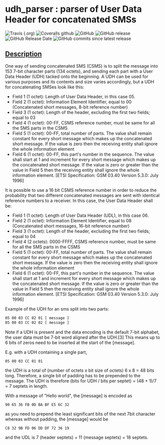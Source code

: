 # udh_parser : parser of User Data Header for concatenated SMSs

![Travis (.org)](https://img.shields.io/travis/K2InformaticsGmbH/udh_parser.svg)
![Coveralls github](https://img.shields.io/coveralls/github/K2InformaticsGmbH/udh_parser.svg)
![GitHub](https://img.shields.io/github/license/K2InformaticsGmbH/udh_parser.svg)
![GitHub release](https://img.shields.io/github/release/K2InformaticsGmbH/udh_parser.svg)
![GitHub Release Date](https://img.shields.io/github/release-date/K2InformaticsGmbH/udh_parser.svg)
![GitHub commits since latest release](https://img.shields.io/github/commits-since/K2InformaticsGmbH/udh_parser/1.0.0.svg)

## [Description](https://en.wikipedia.org/wiki/Concatenated_SMS#Sending_a_concatenated_SMS_using_a_User_Data_Header)
One way of sending concatenated SMS (CSMS) is to split the message into 153 7-bit character parts (134 octets), and sending each part with a User Data Header (UDH) tacked onto the beginning. A UDH can be used for various purposes and its contents and size varies accordingly, but a UDH for concatenating SMSes look like this:

* Field 1 (1 octet): Length of User Data Header, in this case 05.
* Field 2 (1 octet): Information Element Identifier, equal to 00 (Concatenated short messages, 8-bit reference number)
* Field 3 (1 octet): Length of the header, excluding the first two fields; equal to 03
* Field 4 (1 octet): 00-FF, CSMS reference number, must be same for all the SMS parts in the CSMS
* Field 5 (1 octet): 00-FF, total number of parts. The value shall remain constant for every short message which makes up the concatenated short message. If the value is zero then the receiving entity shall ignore the whole information element
* Field 6 (1 octet): 00-FF, this part's number in the sequence. The value shall start at 1 and increment for every short message which makes up the concatenated short message. If the value is zero or greater than the value in Field 5 then the receiving entity shall ignore the whole information element. [ETSI Specification: GSM 03.40 Version 5.3.0: July 1996]

It is possible to use a 16 bit CSMS reference number in order to reduce the probability that two different concatenated messages are sent with identical reference numbers to a receiver. In this case, the User Data Header shall be:

* Field 1 (1 octet): Length of User Data Header (UDL), in this case 06.
* Field 2 (1 octet): Information Element Identifier, equal to 08 (Concatenated short messages, 16-bit reference number)
* Field 3 (1 octet): Length of the header, excluding the first two fields; equal to 04
* Field 4 (2 octets): 0000-FFFF, CSMS reference number, must be same for all the SMS parts in the CSMS
* Field 5 (1 octet): 00-FF, total number of parts. The value shall remain constant for every short message which makes up the concatenated short message. If the value is zero then the receiving entity shall ignore the whole information element
* Field 6 (1 octet): 00-FF, this part's number in the sequence. The value shall start at 1 and increment for every short message which makes up the concatenated short message. If the value is zero or greater than the value in Field 5 then the receiving entity shall ignore the whole information element. [ETSI Specification: GSM 03.40 Version 5.3.0: July 1996]

Example of the UDH for an sms split into two parts:
```sh
05 00 03 CC 02 01 [ message ] 
05 00 03 CC 02 02 [ message ]
```
Note if a UDH is present and the data encoding is the default 7-bit alphabet, the user data must be 7-bit word aligned after the UDH.[3] This means up to 6 bits of zeros need to be inserted at the start of the [message].

E.g. with a UDH containing a single part,

`05 00 03 CC 01 01`

the UDH is a total of (number of octets x bit size of octets) 6 x 8 = 48 bits long. Therefore, a single bit of padding has to be prepended to the message. The UDH is therefore (bits for UDH / bits per septet) = (48 + 1)/7 = 7 septets in length.

With a message of "Hello world", the [message] is encoded as

 `90 65 36 FB 0D BA BF E5 6C 32`
 
as you need to prepend the least significant bits of the next 7bit character whereas without padding, the [message] would be

 `C8 32 9B FD 06 DD DF 72 36 19`

and the UDL is 7 (header septets) + 11 (message septets) = 18 septets.

